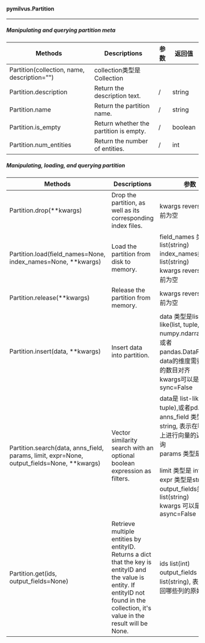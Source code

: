 #### pymilvus.Partition

---

##### Manipulating and querying partition meta

| Methods                                     | Descriptions                           | 参数 | 返回值  |
| ------------------------------------------- | -------------------------------------- | ---- | ------- |
| Partition(collection, name, description="") | collection类型是 Collection<br />      |      |         |
| Partition.description                       | Return the description text.           | /    | string  |
| Partition.name                              | Return the partition name.             | /    | string  |
| Partition.is_empty                          | Return whether the partition is empty. | /    | boolean |
| Partition.num_entities                      | Return the number of entities.         | /    | int     |

##### Manipulating, loading, and querying partition

| Methods                                                      | Descriptions                                                 | 参数                                                         | 返回值                                                  |
| ------------------------------------------------------------ | ------------------------------------------------------------ | ------------------------------------------------------------ | ------------------------------------------------------- |
| Partition.drop(**kwargs)                                     | Drop the partition, as well as its corresponding index files. | kwargs reversed.目前为空                                     | None或者Raise Exception                                 |
| Partition.load(field_names=None, index_names=None, **kwargs) | Load the partition from disk to memory.                      | field_names  类型是list(string)<br />index_names类型是list(string)<br />kwargs reversed.目前为空 | None或者Raise Exception                                 |
| Partition.release(**kwargs)                                  | Release the partition from memory.                           | kwargs reversed.目前为空                                     | None或者Raise Exception                                 |
| Partition.insert(data, **kwargs)                             | Insert data into partition.                                  | data 类型是list-like(list, tuple, numpy.ndarray) 对象或者pandas.DataFrame，data的维度需要和列的数目对齐<br />kwargs可以是 sync=False | None或者InsertFuture或者Raise Exception                 |
| Partition.search(data, anns_field, params, limit, expr=None, output_fields=None, **kwargs) | Vector similarity search with an optional boolean expression as filters. | data是 list-like(list, tuple),或者pd.Series <br />anns_field 类型是 string, 表示在哪个列上进行向量的近似查询<br />params 类型是 dict<br /><br />limit 类型是 int <br />expr 类型是string<br />output_fields类型是list(string)<br />kwargs 可以是 async=False | SearchResultFuture或者 SearchResult 或者Raise Exception |
| Partition.get(ids, output_fields=None) | Retrieve multiple entities by entityID. Returns a dict that the key is entityID and the value is entity. If entityID not found in the collection, it's value in the result will be None. | ids list(int)<br />output_fields 类型是 list(string), 表示要返回哪些列的原始数据 | dict 或者Raise Exception      |


